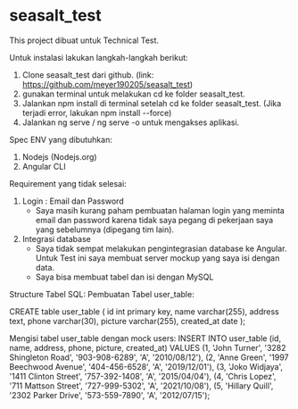 # seasalt_test
This project dibuat untuk Technical Test.

Untuk instalasi lakukan langkah-langkah berikut:
1. Clone seasalt_test dari github. (link: https://github.com/meyer190205/seasalt_test)
2. gunakan terminal untuk melakukan cd ke folder seasalt_test.
3. Jalankan npm install di terminal setelah cd ke folder seasalt_test. (Jika terjadi error, lakukan npm install --force)
4. Jalankan ng serve / ng serve -o untuk mengakses aplikasi. 

Spec ENV yang dibutuhkan:
1. Nodejs (Nodejs.org)
2. Angular CLI

Requirement yang tidak selesai:
1. Login : Email dan Password
    - Saya masih kurang paham pembuatan halaman login yang meminta email dan password karena tidak saya pegang di pekerjaan saya yang sebelumnya (dipegang tim lain).
2. Integrasi database
    - Saya tidak sempat melakukan pengintegrasian database ke Angular. Untuk Test ini saya membuat server mockup yang saya isi dengan data.
    - Saya bisa membuat tabel dan isi dengan MySQL

Structure Tabel SQL:
Pembuatan Tabel user_table:

CREATE table user_table (
	id int primary key,
    name varchar(255),
    address text,
    phone varchar(30),
    picture varchar(255),
    created_at date
);

Mengisi tabel user_table dengan mock users:
INSERT INTO user_table (id, name, address, phone, picture, created_at)
	VALUES
		(1, 'John Turner', '3282 Shingleton Road', '903-908-6289', 'A', '2010/08/12'),
        (2, 'Anne Green', '1997 Beechwood Avenue', '404-456-6528', 'A', '2019/12/01'),
        (3, 'Joko Widjaya', '1411 Clinton Street', '757-392-1408', 'A', '2015/04/04'),
        (4, 'Chris Lopez', '711 Mattson Street', '727-999-5302', 'A', '2021/10/08'),
        (5, 'Hillary Quill', '2302 Parker Drive', '573-559-7890', 'A', '2012/07/15');